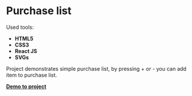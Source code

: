 # Purchase list
Used tools:

- **HTML5**
- **CSS3**
- **React JS**
- **SVGs**

Project demonstrates simple purchase list, by pressing + or - you can add item to purchase list.

**[Demo to project](https://geeeva.github.io/Purchase-list/)**
